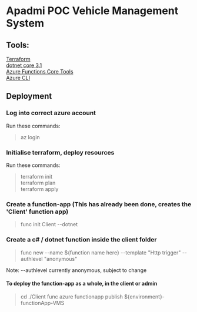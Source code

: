 
# Apadmi POC Vehicle Management System

## Tools:

[Terraform](https://learn.hashicorp.com/tutorials/terraform/install-cli)  
[dotnet core 3.1](https://dotnet.microsoft.com/download)  
[Azure Functions Core Tools](https://docs.microsoft.com/en-us/azure/azure-functions/functions-run-local?tabs=windows%2Ccsharp%2Cbash#v2)  
[Azure CLI](https://docs.microsoft.com/en-us/cli/azure/install-azure-cli)  

## Deployment

### Log into correct azure account  

Run these commands:

> az login  

### Initialise terraform, deploy resources  

Run these commands:


> terraform init  
> terraform plan  
> terraform apply

### Create a function-app (This has already been done, creates the 'Client' function app)

> func init Client --dotnet

### Create a c# / dotnet function inside the client folder

> func new --name ${function name here} --template "Http trigger" --authlevel "anonymous"  

Note: --authlevel currently anonymous, subject to change 

#### To deploy the function-app as a whole, in the client or admin  
> cd ./Client
> func azure functionapp publish ${environment}-functionApp-VMS